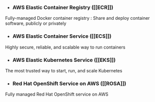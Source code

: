 * ### AWS Elastic Container Registry ([[ECR]])
Fully-managed Docker container registry : Share and deploy container software, publicly or privately

* ### AWS Elastic Container Service ([[ECS]])
Highly secure, reliable, and scalable way to run containers

* ### AWS Elastic Kubernetes Service ([[EKS]])
The most trusted way to start, run, and scale Kubernetes

* ### Red Hat OpenShift Service on AWS ([[ROSA]])
Fully managed Red Hat OpenShift service on AWS
